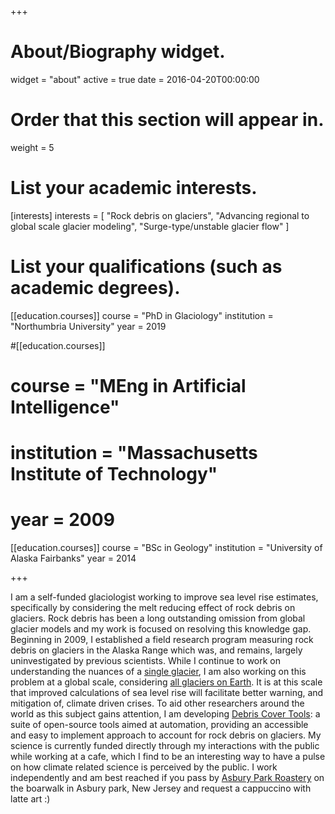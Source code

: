 +++
# About/Biography widget.
widget = "about"
active = true
date = 2016-04-20T00:00:00

# Order that this section will appear in.
weight = 5

# List your academic interests.
[interests]
  interests = [
    "Rock debris on glaciers",
    "Advancing regional to global scale glacier modeling",
    "Surge-type/unstable glacier flow"
  ]

# List your qualifications (such as academic degrees).
[[education.courses]]
  course = "PhD in Glaciology"
  institution = "Northumbria University"
  year = 2019

#[[education.courses]]
#  course = "MEng in Artificial Intelligence"
#  institution = "Massachusetts Institute of Technology"
#  year = 2009

[[education.courses]]
  course = "BSc in Geology"
  institution = "University of Alaska Fairbanks"
  year = 2014

+++

I am a self-funded glaciologist working to improve sea level rise estimates, specifically by considering the melt reducing effect of rock debris on glaciers. Rock debris has been a long outstanding omission from global glacier models and my work is focused on resolving this knowledge gap. Beginning in 2009, I established a field research program measuring rock debris on glaciers in the Alaska Range which was, and remains, largely uninvestigated by previous scientists. While I continue to work on understanding the nuances of a [single glacier](https://samherreid.org/project/canwellglacier/), I am also working on this problem at a global scale, considering [all glaciers on Earth](https://samherreid.org/publication/global_featured/). It is at this scale that improved calculations of sea level rise will facilitate better warning, and mitigation of, climate driven crises. To aid other researchers around the world as this subject gains attention, I am developing [Debris Cover Tools](https://github.com/samherreid): a suite of open-source tools aimed at automation, providing an accessible and easy to implement approach to account for rock debris on glaciers. My science is currently funded directly through my interactions with the public while working at a cafe, which I find to be an interesting way to have a pulse on how climate related science is perceived by the public. I work independently and am best reached if you pass by [Asbury Park Roastery](https://www.aproastery.com/) on the boarwalk in Asbury park, New Jersey and request a cappuccino with latte art :)





